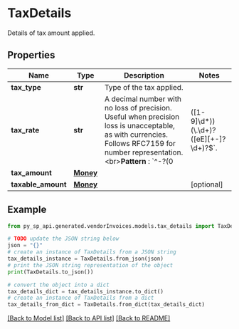 # TaxDetails

Details of tax amount applied.

## Properties

Name | Type | Description | Notes
------------ | ------------- | ------------- | -------------
**tax_type** | **str** | Type of the tax applied. | 
**tax_rate** | **str** | A decimal number with no loss of precision. Useful when precision loss is unacceptable, as with currencies. Follows RFC7159 for number representation. &lt;br&gt;**Pattern** : &#x60;^-?(0|([1-9]\\d*))(\\.\\d+)?([eE][+-]?\\d+)?$&#x60;. | [optional] 
**tax_amount** | [**Money**](Money.md) |  | 
**taxable_amount** | [**Money**](Money.md) |  | [optional] 

## Example

```python
from py_sp_api.generated.vendorInvoices.models.tax_details import TaxDetails

# TODO update the JSON string below
json = "{}"
# create an instance of TaxDetails from a JSON string
tax_details_instance = TaxDetails.from_json(json)
# print the JSON string representation of the object
print(TaxDetails.to_json())

# convert the object into a dict
tax_details_dict = tax_details_instance.to_dict()
# create an instance of TaxDetails from a dict
tax_details_from_dict = TaxDetails.from_dict(tax_details_dict)
```
[[Back to Model list]](../README.md#documentation-for-models) [[Back to API list]](../README.md#documentation-for-api-endpoints) [[Back to README]](../README.md)


